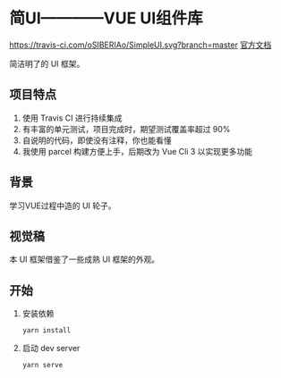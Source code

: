 # 简UI————VUE UI组件库
https://travis-ci.com/oSIBERIAo/SimpleUI.svg?branch=master
[官方文档](https://github.com/oSIBERIAo/SimpleUI)

简洁明了的 UI 框架。

## 项目特点

1. 使用 Travis CI 进行持续集成
2. 有丰富的单元测试，项目完成时，期望测试覆盖率超过 90%
3. 自说明的代码，即使没有注释，你也能看懂
4. 我使用 parcel 构建方便上手，后期改为 Vue Cli 3 以实现更多功能

## 背景

学习VUE过程中造的 UI 轮子。

## 视觉稿

本 UI 框架借鉴了一些成熟 UI 框架的外观。

## 开始

1. 安装依赖
    ```
    yarn install
    ```

2. 启动 dev server
    ```
    yarn serve
    ```